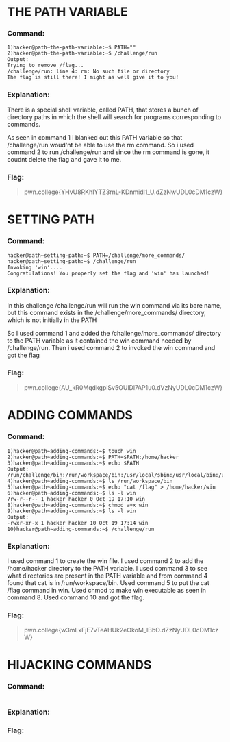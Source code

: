 # THE PATH VARIABLE
### Command:
```
1)hacker@path~the-path-variable:~$ PATH=""
2)hacker@path~the-path-variable:~$ /challenge/run
Output:
Trying to remove /flag...
/challenge/run: line 4: rm: No such file or directory
The flag is still there! I might as well give it to you!
```
### Explanation:
There is a special shell variable, called PATH, that stores a bunch of directory paths in which the shell will search for programs corresponding to commands.

As seen in command 1 i blanked out this PATH variable so that /challenge/run woud'nt be able to use the rm command.
So i used command 2 to run /challenge/run and since the rm command is gone, it coudnt delete the flag and gave it to me.
### Flag:
>pwn.college{YHvU8RKhIYTZ3rnL-KDnmidl1_U.dZzNwUDL0cDM1czW}
# SETTING PATH
### Command:
```
hacker@path~setting-path:~$ PATH=/challenge/more_commands/
hacker@path~setting-path:~$ /challenge/run
Invoking 'win'....
Congratulations! You properly set the flag and 'win' has launched!
```
### Explanation:
In this challenge /challenge/run will run the win command via its bare name, but this command exists in the /challenge/more_commands/ directory, which is not initially in the PATH

So I used command 1 and added the /challenge/more_commands/ directory to the PATH variable as it contained the win command needed by /challenge/run.
Then i used command 2 to invoked the win command and got the flag
### Flag:
>pwn.college{AU_kR0MqdkgpiSv5OUlDl7AP1u0.dVzNyUDL0cDM1czW}
# ADDING COMMANDS
### Command:
```
1)hacker@path~adding-commands:~$ touch win
2)hacker@path~adding-commands:~$ PATH=$PATH:/home/hacker
3)hacker@path~adding-commands:~$ echo $PATH
Output:
/run/challenge/bin:/run/workspace/bin:/usr/local/sbin:/usr/local/bin:/usr/sbin:/usr/bin:/sbin:/bin:/home/hacker
4)hacker@path~adding-commands:~$ ls /run/workspace/bin
5)hacker@path~adding-commands:~$ echo "cat /flag" > /home/hacker/win
6)hacker@path~adding-commands:~$ ls -l win
7rw-r--r-- 1 hacker hacker 0 Oct 19 17:10 win
8)hacker@path~adding-commands:~$ chmod a+x win
9)hacker@path~adding-commands:~$ ls -l win
Output:
-rwxr-xr-x 1 hacker hacker 10 Oct 19 17:14 win
10)hacker@path~adding-commands:~$ /challenge/run
```
### Explanation:
I used command 1 to create the win file.
I used command 2 to add the /home/hacker directory to the PATH variable.
I used command 3 to see what directories are present in the PATH variable and from command 4 found that cat is in /run/workspace/bin.
Used command 5 to put the cat /flag command in win.
Used chmod to make win executable as seen in command 8.
Used command 10 and got the flag.
### Flag:
>pwn.college{w3mLxFjE7vTeAHUk2eOkoM_lBbO.dZzNyUDL0cDM1czW}
# HIJACKING COMMANDS
### Command:
```

```
### Explanation:
### Flag:
>

